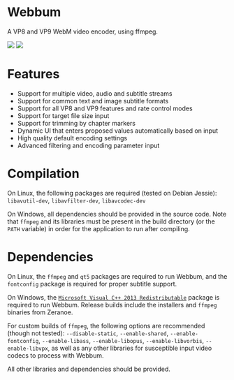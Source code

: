 # Webbum
A VP8 and VP9 WebM video encoder, using ffmpeg.

![](http://cyprienne.me/webbum/shot1.png)
![](http://cyprienne.me/webbum/shot2.png)

# Features
- Support for multiple video, audio and subtitle streams
- Support for common text and image subtitle formats
- Support for all VP8 and VP9 features and rate control modes
- Support for target file size input
- Support for trimming by chapter markers
- Dynamic UI that enters proposed values automatically based on input
- High quality default encoding settings
- Advanced filtering and encoding parameter input

# Compilation
On Linux, the following packages are required (tested on Debian Jessie):  
`libavutil-dev`, `libavfilter-dev`, `libavcodec-dev`

On Windows, all dependencies should be provided in the source code. Note that `ffmpeg` and its libraries must be present in the build directory (or the `PATH` variable) in order for the application to run after compiling.

# Dependencies
On Linux, the `ffmpeg` and `qt5` packages are required to run Webbum, and the `fontconfig` package is required for proper subtitle support.

On Windows, the [`Microsoft Visual C++ 2013 Redistributable`](https://www.microsoft.com/en-ca/download/details.aspx?id=40784) package is required to run Webbum. Release builds include the installers and `ffmpeg` binaries from Zeranoe.

For custom builds of `ffmpeg`, the following options are recommended (though not tested): `--disable-static`, `--enable-shared`, `--enable-fontconfig`, `--enable-libass`, `--enable-libopus`, `--enable-libvorbis`, `--enable-libvpx`, as well as any other libraries for susceptible input video codecs to process with Webbum.

All other libraries and dependencies should be provided.

